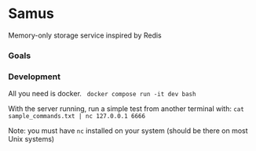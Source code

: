 # Samus
Memory-only storage service inspired by Redis

### Goals


### Development
All you need is docker.
` docker compose run -it dev bash`

With the server running, run a simple test from another terminal with:
`cat sample_commands.txt | nc 127.0.0.1 6666`

Note: you must have `nc` installed on your system (should be there on most Unix systems)

